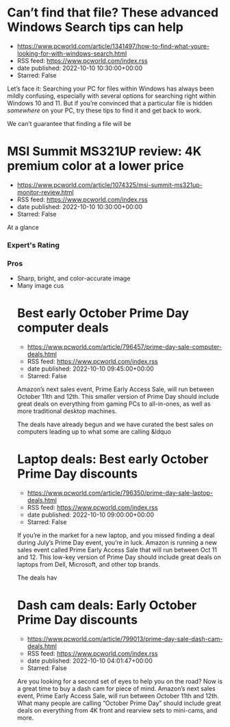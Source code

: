 # Can’t find that file? These advanced Windows Search tips can help
 - https://www.pcworld.com/article/1341497/how-to-find-what-youre-looking-for-with-windows-search.html
 - RSS feed: https://www.pcworld.com/index.rss
 - date published: 2022-10-10 10:30:00+00:00
 - Starred: False

<div id="link_wrapped_content">
<section class="wp-block-bigbite-multi-title"><div class="container"></div></section><p>Let&rsquo;s face it: Searching your PC for files within Windows has always been mildly confusing, especially with several options for searching right within Windows 10 and 11. But if you&rsquo;re convinced that a particular file is hidden <em>somewhere</em> on your PC, try these tips to find it and get back to work.</p>



<p>We can&rsquo;t guarantee that finding a file will be

# MSI Summit MS321UP review: 4K premium color at a lower price
 - https://www.pcworld.com/article/1074325/msi-summit-ms321up-monitor-review.html
 - RSS feed: https://www.pcworld.com/index.rss
 - date published: 2022-10-10 10:30:00+00:00
 - Starred: False

<div id="link_wrapped_content">
<section class="wp-block-bigbite-multi-title"><div class="container"></div></section><div class="review" id="review-body"><span class="review-title">At a glance</span><h3 class="review-subTitle" id="experts-rating">Expert's Rating</h3><div class="starRating"></div>
<div><div class="review-columns"><div class="review-column"><h3 class="review-subTitle" id="pros">Pros</h3><ul class="pros review-list"><li>Sharp, bright, and color-accurate image</li><li>Many image cus

# Best early October Prime Day computer deals
 - https://www.pcworld.com/article/796457/prime-day-sale-computer-deals.html
 - RSS feed: https://www.pcworld.com/index.rss
 - date published: 2022-10-10 09:45:00+00:00
 - Starred: False

<div id="link_wrapped_content">
<section class="wp-block-bigbite-multi-title"><div class="container"></div></section><p>Amazon&rsquo;s next sales event, Prime Early Access Sale, will run between October 11th and 12th. This smaller version of Prime Day should include great deals on everything from gaming PCs to all-in-ones, as well as more traditional desktop machines.</p>



<p>The deals have already begun and we have curated the best sales on computers leading up to what some are calling &ldquo

# Laptop deals: Best early October Prime Day discounts
 - https://www.pcworld.com/article/796350/prime-day-sale-laptop-deals.html
 - RSS feed: https://www.pcworld.com/index.rss
 - date published: 2022-10-10 09:00:00+00:00
 - Starred: False

<div id="link_wrapped_content">
<section class="wp-block-bigbite-multi-title"><div class="container"></div></section><p>If you&rsquo;re in the market for a new laptop, and you missed finding a deal during July&rsquo;s Prime Day event, you&rsquo;re in luck. Amazon is running a new sales event called Prime Early Access Sale that will run between Oct 11 and 12. This low-key version of Prime Day should include great deals on laptops from Dell, Microsoft, and other top brands.</p>



<p>The deals hav

# Dash cam deals: Early October Prime Day discounts
 - https://www.pcworld.com/article/799013/prime-day-sale-dash-cam-deals.html
 - RSS feed: https://www.pcworld.com/index.rss
 - date published: 2022-10-10 04:01:47+00:00
 - Starred: False

<div id="link_wrapped_content">
<section class="wp-block-bigbite-multi-title"><div class="container"></div></section><p>Are you looking for a second set of eyes to help you on the road? Now is a great time to buy a dash cam for piece of mind. Amazon&rsquo;s next sales event, Prime Early Access Sale, will run between October 11th and 12th. What many people are calling &ldquo;October Prime Day&rdquo; should include great deals on everything from 4K front and rearview sets to mini-cams, and more.</
